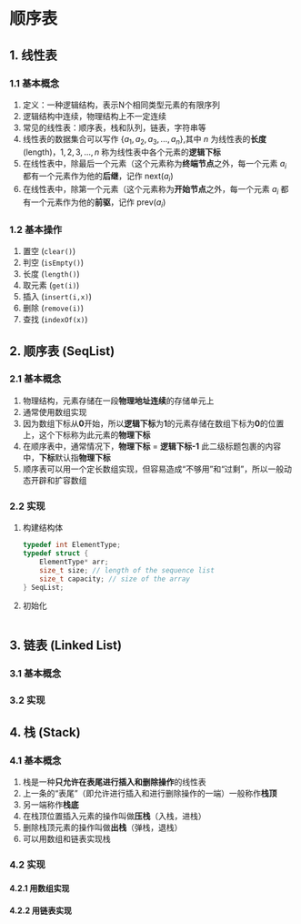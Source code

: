 # 顺序表

## 1. 线性表

### 1.1 基本概念

1. 定义：一种逻辑结构，表示N个相同类型元素的有限序列
2. 逻辑结构中连续，物理结构上不一定连续
3. 常见的线性表：顺序表，栈和队列，链表，字符串等
4. 线性表的数据集合可以写作 $\{a_1,a_2,a_3,...,a_n\}$,其中 $n$ 为线性表的**长度**(length)，$1,2,3,...,n$ 称为线性表中各个元素的**逻辑下标**
5. 在线性表中，除最后一个元素（这个元素称为**终端节点**之外，每一个元素 $a_i$ 都有一个元素作为他的**后继**，记作 $\mathrm{next}(a_i)$
6. 在线性表中，除第一个元素（这个元素称为**开始节点**之外，每一个元素 $a_i$ 都有一个元素作为他的**前驱**，记作 $\mathrm{prev}(a_i)$

### 1.2 基本操作

1. 置空 (`clear()`)
2. 判空 (`isEmpty()`)
3. 长度 (`length()`)
4. 取元素 (`get(i)`)
5. 插入 (`insert(i,x)`)
6. 删除 (`remove(i)`)
7. 查找 (`indexOf(x)`)

## 2. 顺序表 (SeqList)

### 2.1 基本概念

1. 物理结构，元素存储在一段**物理地址连续**的存储单元上
2. 通常使用数组实现
3. 因为数组下标从**0**开始，所以**逻辑下标**为**1**的元素存储在数组下标为**0**的位置上，这个下标称为此元素的**物理下标**
4. 在顺序表中，通常情况下，**物理下标** = **逻辑下标-1**
   此二级标题包裹的内容中，**下标**默认指**物理下标**
5. 顺序表可以用一个定长数组实现，但容易造成“不够用”和“过剩”，所以一般动态开辟和扩容数组

### 2.2 实现

1. 构建结构体

   ```c
   typedef int ElementType;
   typedef struct {
       ElementType* arr;
       size_t size; // length of the sequence list
       size_t capacity; // size of the array
   } SeqList;
   ```

2. 初始化

   ```c
   
   ```

## 3. 链表 (Linked List)

### 3.1 基本概念

### 3.2 实现

## 4. 栈 (Stack)

### 4.1 基本概念

1. 栈是一种**只允许在表尾进行插入和删除操作**的线性表
2. 上一条的“表尾”（即允许进行插入和进行删除操作的一端）一般称作**栈顶**
3. 另一端称作**栈底**
4. 在栈顶位置插入元素的操作叫做**压栈**（入栈，进栈）
5. 删除栈顶元素的操作叫做**出栈**（弹栈，退栈）
6. 可以用数组和链表实现栈

### 4.2 实现

#### 4.2.1 用数组实现

#### 4.2.2 用链表实现
